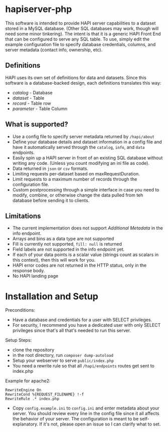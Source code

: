 # hapiserver-php
This software is intended to provide HAPI server capabilities to a dataset stored in a MySQL database.
(Other SQL databases may work, though will need some minor tinkering).
The intent is that it is a generic HAPI Front End that can be configured to serve any SQL table.
To use, simply edit the example configuration file to specify database credentials, columns, and server metadata (contact info, ownership, etc).

## Definitions
HAPI uses its own set of definitions for data and datasets.
Since this software is a database-backed design, each definitions translates this way:
- *catalog* - Database
- *dataset* - Table
- *record* - Table row
- *parameter* - Table Column


## What is supported?
- Use a config file to specify server metadata returned by `/hapi/about`
- Define your database details and dataset information in a config file and have it automatically served through the `catalog`, `info`, and `data` endpoints.
- Easily spin up a HAPI server in front of an existing SQL database without writing any code. (Unless you count modifying an ini file as code).
- Data returned in `json` or `csv` formats.
- Limiting requests per-dataset based on maxRequestDuration.
- Limit requests to a maximum number of records through the configuration file.
- Custom postprocessing through a simple interface in case you need to modify, combine, or otherwise change the data pulled from teh database before sending it to clients.

## Limitations
- The current implementation does not support *Additional Metadata* in the info endpoint.
- Arrays and bins as a data type are not supported
- Fill is currently not supported, `fill: null` is returned
- Field labels are not supported in the info endpoint yet.
- If each of your data points is a scalar value (strings count as scalars in this context), then this will work for you.
- HAPI error codes are not returned in the HTTP status, only in the response body.
- No HAPI landing page

# Installation and Setup
Preconditions:
- Have a database and credentials for a user with SELECT privileges.
- For security, I recommend you have a dedicated user with only SELECT privileges since that's all that's needed to run this server.

Setup Steps:
- clone the repository
- in the root directory, run `composer dump-autoload`
- Setup your webserver to serve `public/index.php`
- You need a rewrite rule so that all `/hapi/endpoints` routes get sent to index.php

Example for apache2:
```
RewriteEngine On
RewriteCond %{REQUEST_FILENAME} !-f
RewriteRule .* index.php
```

- Copy `config.example.ini` to `config.ini` and enter metadata about your server.
  You should review every line in the config file since it all affects the behavior of your server.
  The configuration is meant to be self-explanatory. If it's not, please open an issue so I can clarify what to set.
